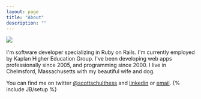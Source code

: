 ```yaml
---
layout: page
title: "About"
description: ""
---
```

<img src="http://gravatar.com/avatar/fdee1445100410c603ab03033564e55c.png?s=190" /> 
<br />
<br />
I'm software developer specializing in Ruby on Rails. I'm currently employed by Kaplan Higher Education Group.  I've been developing web apps professionally since 2005, and programming since 2000.  I live in Chelmsford, Massachusetts with my beautiful wife and dog.

You can find me on twitter [@scottschulthess](http://twitter.com/scottschulthess) and [linkedin](http://www.linkedin.com/in/scottschulthess) or [email](mailto:scottschulthess%2Bblog@gmail.com).
{% include JB/setup %}
